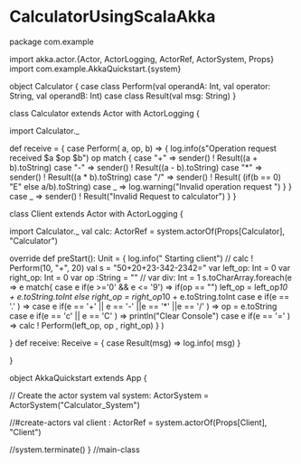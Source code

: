 # CalculatorUsingScalaAkka

package com.example

import akka.actor.{Actor, ActorLogging, ActorRef, ActorSystem, Props}
import com.example.AkkaQuickstart.{system}

object Calculator {
  case class Perform(val operandA: Int, val operator: String, val operandB: Int)
  case class Result(val msg: String)
}

class Calculator extends Actor with ActorLogging {

  import Calculator._

  def receive = {
    case Perform( a, op, b) =>
    {
      log.info(s"Operation request received $a $op $b")
      op match {
        case "+" => sender() ! Result((a + b).toString)
        case "-" => sender() ! Result((a - b).toString)
        case "*" => sender() ! Result((a * b).toString)
        case "/" => sender() ! Result( (if(b == 0) "E" else a/b).toString)
        case _ => log.warning("Invalid operation request ")
      }
    }
    case _ => sender() ! Result("Invalid Request to calculator")
  }
}

class Client extends Actor with ActorLogging {

  import Calculator._
  val calc: ActorRef = system.actorOf(Props[Calculator], "Calculator")

  override def preStart(): Unit = {
    log.info(" Starting client")
//    calc ! Perform(10, "+", 20)
    val s = "50+20+23-342-2342="
    var left_op: Int = 0
    var right_op: Int = 0
    var op :String = ""
//    var div: Int = 1
    s.toCharArray.foreach(e =>
      e match{
        case e if(e >='0' && e <= '9') =>  if(op == "") left_op = left_op*10 + e.toString.toInt else right_op = right_op*10 + e.toString.toInt
        case e if(e == '.' ) =>
        case e if(e == '+' || e == '-' ||e == '*' ||e == '/' ) => op = e.toString
        case e if(e == 'c' || e == 'C' ) => println("Clear Console")
        case e if(e == '=' ) => calc ! Perform(left_op, op , right_op)
      }
    )

  }
   def receive: Receive = {
    case Result(msg) => log.info( msg)
   }

}

object AkkaQuickstart extends App {

  // Create the actor system
  val system: ActorSystem = ActorSystem("Calculator_System")

  //#create-actors
    val client : ActorRef = system.actorOf(Props[Client],  "Client")


  //system.terminate()
  }
//main-class

